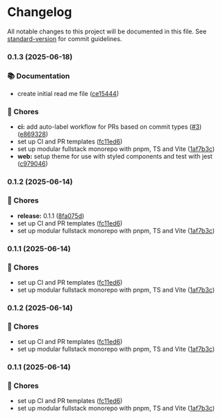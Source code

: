 # Changelog

All notable changes to this project will be documented in this file. See [standard-version](https://github.com/conventional-changelog/standard-version) for commit guidelines.

### 0.1.3 (2025-06-18)


### 📚 Documentation

* create initial read me file ([ce15444](https://github.com/lorenaaxbastos/life-manager/commit/ce154440a44811f6fa4610572957a9c9c07fd4d2))


### 🧹 Chores

* **ci:** add auto-label workflow for PRs based on commit types ([#3](https://github.com/lorenaaxbastos/life-manager/issues/3)) ([e869328](https://github.com/lorenaaxbastos/life-manager/commit/e869328576ba8096eea06a9d0822413b11888645))
* set up CI and PR templates ([fc11ed6](https://github.com/lorenaaxbastos/life-manager/commit/fc11ed6d78cf13779bc673623656879f507d2884))
* set up modular fullstack monorepo with pnpm, TS and Vite ([1af7b3c](https://github.com/lorenaaxbastos/life-manager/commit/1af7b3cf77ef4cf3d3c12c3df89e8594be5b450f))
* **web:** setup theme for use with styled components and test with jest ([c979046](https://github.com/lorenaaxbastos/life-manager/commit/c97904679ade80279ff9e08349c3418d7bb27886))

### 0.1.2 (2025-06-14)

### 🧹 Chores

- **release:**
  0.1.1 ([8fa075d](https://github.com/lorenaaxbastos/life-manager/commit/8fa075d372e44871f957143b86b30bd0ec7c89b1))
- set up CI and PR
  templates ([fc11ed6](https://github.com/lorenaaxbastos/life-manager/commit/fc11ed6d78cf13779bc673623656879f507d2884))
- set up modular fullstack monorepo with pnpm, TS and
  Vite ([1af7b3c](https://github.com/lorenaaxbastos/life-manager/commit/1af7b3cf77ef4cf3d3c12c3df89e8594be5b450f))

### 0.1.1 (2025-06-14)

### 🧹 Chores

- set up CI and PR
  templates ([fc11ed6](https://github.com/lorenaaxbastos/life-manager/commit/fc11ed6d78cf13779bc673623656879f507d2884))
- set up modular fullstack monorepo with pnpm, TS and
  Vite ([1af7b3c](https://github.com/lorenaaxbastos/life-manager/commit/1af7b3cf77ef4cf3d3c12c3df89e8594be5b450f))

### 0.1.2 (2025-06-14)

### 🧹 Chores

- set up CI and PR
  templates ([fc11ed6](https://github.com/lorenaaxbastos/life-manager/commit/fc11ed6d78cf13779bc673623656879f507d2884))
- set up modular fullstack monorepo with pnpm, TS and
  Vite ([1af7b3c](https://github.com/lorenaaxbastos/life-manager/commit/1af7b3cf77ef4cf3d3c12c3df89e8594be5b450f))

### 0.1.1 (2025-06-14)

### 🧹 Chores

- set up CI and PR
  templates ([fc11ed6](https://github.com/lorenaaxbastos/life-manager/commit/fc11ed6d78cf13779bc673623656879f507d2884))
- set up modular fullstack monorepo with pnpm, TS and
  Vite ([1af7b3c](https://github.com/lorenaaxbastos/life-manager/commit/1af7b3cf77ef4cf3d3c12c3df89e8594be5b450f))
